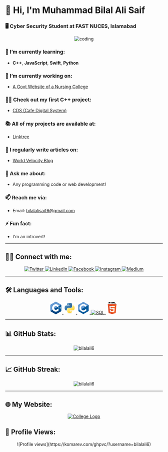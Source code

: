  # 👋 Hi, I'm Muhammad Bilal Ali Saif
### 🖥️ Cyber Security Student at FAST NUCES, Islamabad

<p align="center">
  <img src="https://camo.githubusercontent.com/7de37139d0b4c1ce40865e799b446c0e963a3dd8fb68d239707237c40604fa3d/68747470733a2f2f63646e2e6472696262626c652e636f6d2f75736572732f3733303730332f73637265656e73686f74732f363538313234332f6176656e746f2e676966" alt="coding" width="400"/>
</p>

### 🌱 I’m currently learning:
- **C++**, **JavaScript**, **Swift**, **Python**
  
### 🔭 I’m currently working on:
- [A Govt Website of a Nursing College](http://collegeofnursingsargodha.info)

### 👨‍💻 Check out my first C++ project:
- [CDS (Cafe Digital System)](https://drive.google.com/drive/u/0/folders/12Hon_q9_x7x2GAUFvIMfV1UmpMYPsyVD)

### 📚 All of my projects are available at:
- [Linktree](https://linktr.ee/bilalalisaif6)

### 📝 I regularly write articles on:
- [World Velocity Blog](https://worldvelocity.blogspot.com/)

### 💬 Ask me about:
- Any programming code or web development!

### 📫 Reach me via:
- Email: [bilalalisaif6@gmail.com](mailto:bilalalisaif6@gmail.com)

### ⚡ Fun fact:
- I'm an introvert!

---

## 🧑‍💻 Connect with me:

<p align="center">
  <a href="https://twitter.com/bilalali_pti" target="blank">
    <img src="https://raw.githubusercontent.com/rahuldkjain/github-profile-readme-generator/master/src/images/icons/Social/twitter.svg" alt="Twitter" height="30" width="40" />
  </a>
  <a href="https://linkedin.com/in/muhammad-bilal-ali-saif" target="blank">
    <img src="https://raw.githubusercontent.com/rahuldkjain/github-profile-readme-generator/master/src/images/icons/Social/linked-in-alt.svg" alt="LinkedIn" height="30" width="40" />
  </a>
  <a href="https://fb.com/bilalali447" target="blank">
    <img src="https://raw.githubusercontent.com/rahuldkjain/github-profile-readme-generator/master/src/images/icons/Social/facebook.svg" alt="Facebook" height="30" width="40" />
  </a>
  <a href="https://instagram.com/bilalalisaif.92_" target="blank">
    <img src="https://raw.githubusercontent.com/rahuldkjain/github-profile-readme-generator/master/src/images/icons/Social/instagram.svg" alt="Instagram" height="30" width="40" />
  </a>
  <a href="https://medium.com/@bilalalisaif6" target="blank">
    <img src="https://raw.githubusercontent.com/rahuldkjain/github-profile-readme-generator/master/src/images/icons/Social/medium.svg" alt="Medium" height="30" width="40" />
  </a>

</p>

---

## 🛠️ Languages and Tools:

<p align="center">
  <a href="https://www.w3schools.com/cpp/" target="_blank">
    <img src="https://raw.githubusercontent.com/devicons/devicon/master/icons/cplusplus/cplusplus-original.svg" alt="C++" width="40" height="40"/>
  </a>
  <a href="https://www.python.org" target="_blank">
    <img src="https://raw.githubusercontent.com/devicons/devicon/master/icons/python/python-original.svg" alt="Python" width="40" height="40"/>
  </a>
  <a href="https://www.w3schools.com/c/" target="_blank">
    <img src="https://raw.githubusercontent.com/devicons/devicon/master/icons/c/c-original.svg" alt="C" width="40" height="40"/>
  </a>
  <a href="https://learn.microsoft.com/en-us/sql/sql-server/" target="_blank">
    <img src="https://www.svgrepo.com/show/303229/microsoft-sql-server-logo.svg" alt="SQL" width="40" height="40"/>
  </a>
  <a href="https://developer.mozilla.org/en-US/docs/Web/HTML" target="_blank">
    <img src="https://raw.githubusercontent.com/devicons/devicon/master/icons/html5/html5-original-wordmark.svg" alt="HTML" width="40" height="40"/>
  </a>
</p>

---

## 📊 GitHub Stats:

<p align="center">
  <img src="https://github-readme-stats.vercel.app/api?username=bilalali6&show_icons=true&locale=en&count_private=true&hide=prs&theme=radical" alt="bilalali6"/>
</p>

---

## 📈 GitHub Streak:

<p align="center">
  <img src="https://github-readme-streak-stats.herokuapp.com/?user=bilalali6&theme=radical" alt="bilalali6"/>
</p>

---

## 🌐 My Website:
<p align="center">
  <a href="http://collegeofnursingsargodha.info" target="_blank">
<img src="https://encrypted-tbn0.gstatic.com/images?q=tbn:ANd9GcTZ2z-Af_QsvoV5UTY4OurSpq0jAOaTNwjy9Q&s" alt="College Logo" height="200" width="200"/>
  </a>
</p>


## 👀 Profile Views:

<p align="center">
  ![Profile views](https://komarev.com/ghpvc/?username=bilalali6)
</p>
